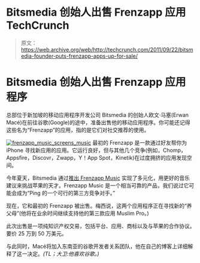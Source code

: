 # Bitsmedia 创始人出售 Frenzapp 应用 TechCrunch

> 原文：<https://web.archive.org/web/http://techcrunch.com/2011/09/22/bitsmedia-founder-puts-frenzapp-apps-up-for-sale/>

# Bitsmedia 创始人出售 Frenzapp 应用程序

总部位于新加坡的移动应用程序开发公司 Bitsmedia 的创始人欧文·马塞(Erwan Macé)在前往谷歌(Google)的途中，准备出售他的移动应用程序。你可能还记得这些名为“Frenzapp”的应用，指的是它们对社交推荐的使用。

[![](img/7dae234114adc5e7522590dcf0e080dd.png "frenzapp_music_screens_music")](https://web.archive.org/web/20230205024741/https://techcrunch.com/wp-content/uploads/2011/09/frenzapp_music_screens_music.png) 最初的 Frenzapp 是一款通过好友帮你为 iPhone 寻找新应用的应用。它运行良好，但与其他几个竞争(例如，Chomp，Appsfire，Discovr，Zwapp，Y！App Spot，Kinetik)在过度拥挤的应用发现空间。

今年夏天，Bitsmedia 通过[推出 Frenzapp Music](https://web.archive.org/web/20230205024741/https://techcrunch.com/2011/06/27/frenzapp-takes-on-soundtracking-with-a-social-music-discovery-app-for-ios/) 实现了多元化，用更好的音乐建议来挑战苹果的天才。Frenzapp Music 是一个相当可靠的产品，我们说过它可能会成为“Ping 的一个可行的第三方竞争对手。”

现在，它和最初的 Frenzapp 被出售。梅西说，这两个应用程序正在寻找新的“养父母”(他将在业余时间继续支持他的第三款应用 Muslim Pro。)

此次出售是一项纯知识产权交易，包括平台、应用、商标以及与苹果的合作协议。要价 25 万到 50 万美元。

与此同时，Macé将加入东南亚的谷歌开发者关系团队，他在自己的博客上详细解释了这一决定。*(TL；大卫:他喜欢谷歌。)*